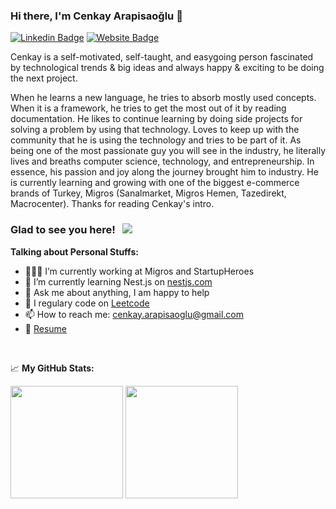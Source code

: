 ### Hi there, I'm Cenkay Arapisaoğlu 👋

[![Linkedin Badge](https://img.shields.io/badge/-LinkedIn-0e76a8?style=flat-square&logo=Linkedin&logoColor=white)](https://linkedin.com/in/gapur-kassym)
[![Website Badge](https://img.shields.io/badge/Website-3b5998?style=flat-square&logo=google-chrome&logoColor=white)](https://cenkay.vercel.app/)

Cenkay is a self-motivated, self-taught, and easygoing person fascinated by technological trends & big ideas and always happy & exciting to be doing the next project.

When he learns a new language, he tries to absorb mostly used concepts. When it is a framework, he tries to get the most out of it by reading documentation. He likes to continue learning by doing side projects for solving a problem by using that technology. Loves to keep up with the community that he is using the technology and tries to be part of it.
As being one of the most passionate guy you will see in the industry, he literally lives and breaths computer science, technology, and entrepreneurship. In essence, his passion and joy along the journey brought him to industry. He is currently learning and growing with one of the biggest e-commerce brands of Turkey, Migros (Sanalmarket, Migros Hemen, Tazedirekt, Macrocenter). Thanks for reading Cenkay's intro. 

### Glad to see you here! &nbsp; ![](https://visitor-badge.glitch.me/badge?page_id=Cenkay.Cenkay)

**Talking about Personal Stuffs:**

- 👨🏻‍💻 I’m currently working at Migros and StartupHeroes
- 🚀 I’m currently learning Nest.js on [nestjs.com](https://nestjs.com/)
- 💬 Ask me about anything, I am happy to help
- 📝 I regulary code on [Leetcode](https://leetcode.com/cenkay/)
- 📫 How to reach me: cenkay.arapisaoglu@gmail.com
- 📝 [Resume](https://drive.google.com/drive/u/0/folders/1ZBriT9OEZvEQOkOULCRA0vvja8iZVM6y)

</br>

📈 **My GitHub Stats:**

<p>
  <img height="180em" src="https://github-readme-stats.vercel.app/api?username=cnkyrpsgl&show_icons=true&hide_border=true&&count_private=true&include_all_commits=true" />
  <img height="180em" src="https://github-readme-stats.vercel.app/api/top-langs/?username=cnkyrpsgl&exclude_repo=KNN-Image-Classification&show_icons=true&hide_border=true&layout=compact&langs_count=8"/>
</p>
